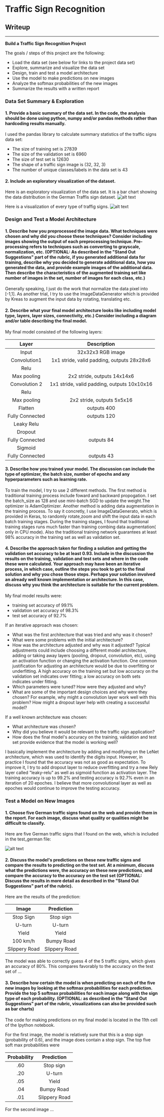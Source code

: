 # **Traffic Sign Recognition** 

## Writeup

---

**Build a Traffic Sign Recognition Project**

The goals / steps of this project are the following:
* Load the data set (see below for links to the project data set)
* Explore, summarize and visualize the data set
* Design, train and test a model architecture
* Use the model to make predictions on new images
* Analyze the softmax probabilities of the new images
* Summarize the results with a written report



### Data Set Summary & Exploration

#### 1. Provide a basic summary of the data set. In the code, the analysis should be done using python, numpy and/or pandas methods rather than hardcoding results manually.

I used the pandas library to calculate summary statistics of the traffic
signs data set:

* The size of training set is 27839
* The size of the validation set is 6960
* The size of test set is 12630
* The shape of a traffic sign image is (32, 32, 3)
* The number of unique classes/labels in the data set is 43

#### 2. Include an exploratory visualization of the dataset.

Here is an exploratory visualization of the data set. It is a bar chart showing the data distribution in the German Traffis sign dataset.
![alt text](https://github.com/z78406/Traffic-sign-classifier/blob/master/2.png)


Here is a visualization of every type of traffig signs.
![alt text](https://github.com/z78406/Traffic-sign-classifier/blob/master/1.png)

### Design and Test a Model Architecture

#### 1. Describe how you preprocessed the image data. What techniques were chosen and why did you choose these techniques? Consider including images showing the output of each preprocessing technique. Pre-processing refers to techniques such as converting to grayscale, normalization, etc. (OPTIONAL: As described in the "Stand Out Suggestions" part of the rubric, if you generated additional data for training, describe why you decided to generate additional data, how you generated the data, and provide example images of the additional data. Then describe the characteristics of the augmented training set like number of images in the set, number of images for each class, etc.)

Generally speaking, I just do the work that normalize the data pixel into [-1,1]. As another trial, I try to use the ImageDataGenerator which is provided by Kreas to augment the input data by rotating, translating etc.


#### 2. Describe what your final model architecture looks like including model type, layers, layer sizes, connectivity, etc.) Consider including a diagram and/or table describing the final model.

My final model consisted of the following layers:

| Layer         		|     Description	        					| 
|:---------------------:|:---------------------------------------------:| 
| Input         		| 32x32x3 RGB image   							| 
| Convolution1     	| 1x1 stride, valid padding, outputs 28x28x6 	|
| Relu				|												|
| Max pooling	      	| 2x2 stride,  outputs 14x14x6 				|
| Convolution 2	    | 1x1 stride, valid padding, outputs 10x10x16       									|
| Relu		|         									|
| Max pooling				| 2x2 stride,  outputs 5x5x16        									|
|	Flatten					|								outputs 400				|
|	Fully Connected					|					outputs 120							|
| Leaky Relu |        |
| Dropout    |  |
|	Fully Connected					|					outputs 84							|
| Sigmoid|        |
|	Fully Connected					|					outputs 43							|


#### 3. Describe how you trained your model. The discussion can include the type of optimizer, the batch size, number of epochs and any hyperparameters such as learning rate.

To train the model, I try to use 2 different methods. The first method is traditional training process include foward and backward propogation. I set the batch_size as 128 and use mini-batch SGD to update the weight.The optimizer is AdamOptimizer. Another method is adding data augmentation in the training process. To say it concretly, I use ImageDataGenerato, which is provided in Keras, to randomly rotate,zoom and shift the input data in each batch training stages.
During the training stages, I found that traditional training stages runs much faster than training combing data augmentation( only in CPU mode).
Also the traditional training network guarantees at least 98% accuracy in the training set as well as validation set.

#### 4. Describe the approach taken for finding a solution and getting the validation set accuracy to be at least 0.93. Include in the discussion the results on the training, validation and test sets and where in the code these were calculated. Your approach may have been an iterative process, in which case, outline the steps you took to get to the final solution and why you chose those steps. Perhaps your solution involved an already well known implementation or architecture. In this case, discuss why you think the architecture is suitable for the current problem.

My final model results were:
* training set accuracy of 99.1%
* validation set accuracy of 98.3% 
* test set accuracy of 92.7%

If an iterative approach was chosen:
* What was the first architecture that was tried and why was it chosen?
* What were some problems with the initial architecture?
* How was the architecture adjusted and why was it adjusted? Typical adjustments could include choosing a different model architecture, adding or taking away layers (pooling, dropout, convolution, etc), using an activation function or changing the activation function. One common justification for adjusting an architecture would be due to overfitting or underfitting. A high accuracy on the training set but low accuracy on the validation set indicates over fitting; a low accuracy on both sets indicates under fitting.
* Which parameters were tuned? How were they adjusted and why?
* What are some of the important design choices and why were they chosen? For example, why might a convolution layer work well with this problem? How might a dropout layer help with creating a successful model?

If a well known architecture was chosen:
* What architecture was chosen?
* Why did you believe it would be relevant to the traffic sign application?
* How does the final model's accuracy on the training, validation and test set provide evidence that the model is working well?
 
I basically implement the architecture by adding and modifying on the LeNet architecture, which was used to identify the digits input. However, in practice I found that the accuracy was not as good as expectation. To improve it, I try to add dropout layer to reduce overfitting and try a new Rely layer called "leaky-relu" as well as sigmoid function as activation layer. The training accuracy is up to 99.2% and testing accuracy is 92.7% even in an iteration of 20 epoches. I believe that more convolutional layer as well as epoches would continue to improve the testing accuracy.
### Test a Model on New Images

#### 1. Choose five German traffic signs found on the web and provide them in the report. For each image, discuss what quality or qualities might be difficult to classify.

Here are five German traffic signs that I found on the web, which is included in the test_german file:

![alt text](https://github.com/z78406/Traffic-sign-classifier/blob/master/3.png)



#### 2. Discuss the model's predictions on these new traffic signs and compare the results to predicting on the test set. At a minimum, discuss what the predictions were, the accuracy on these new predictions, and compare the accuracy to the accuracy on the test set (OPTIONAL: Discuss the results in more detail as described in the "Stand Out Suggestions" part of the rubric).

Here are the results of the prediction:

| Image			        |     Prediction	        					| 
|:---------------------:|:---------------------------------------------:| 
| Stop Sign      		| Stop sign   									| 
| U-turn     			| U-turn 										|
| Yield					| Yield											|
| 100 km/h	      		| Bumpy Road					 				|
| Slippery Road			| Slippery Road      							|


The model was able to correctly guess 4 of the 5 traffic signs, which gives an accuracy of 80%. This compares favorably to the accuracy on the test set of ...

#### 3. Describe how certain the model is when predicting on each of the five new images by looking at the softmax probabilities for each prediction. Provide the top 5 softmax probabilities for each image along with the sign type of each probability. (OPTIONAL: as described in the "Stand Out Suggestions" part of the rubric, visualizations can also be provided such as bar charts)

The code for making predictions on my final model is located in the 11th cell of the Ipython notebook.

For the first image, the model is relatively sure that this is a stop sign (probability of 0.6), and the image does contain a stop sign. The top five soft max probabilities were

| Probability         	|     Prediction	        					| 
|:---------------------:|:---------------------------------------------:| 
| .60         			| Stop sign   									| 
| .20     				| U-turn 										|
| .05					| Yield											|
| .04	      			| Bumpy Road					 				|
| .01				    | Slippery Road      							|


For the second image ... 




